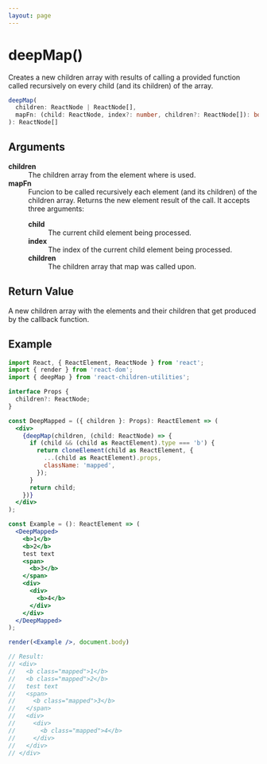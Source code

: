 ```yaml
---
layout: page
---
```


# deepMap()

Creates a new children array with results of calling a provided function called recursively on every child (and its children) of the array.

```typescript
deepMap(
  children: ReactNode | ReactNode[],
  mapFn: (child: ReactNode, index?: number, children?: ReactNode[]): boolean,
): ReactNode[]
```

## Arguments

<dl>
  <dt><b>children</b></dt>
  <dd>The children array from the element where is used.</dd>
  <dt><b>mapFn</b></dt>
  <dd>Funcion to be called recursively each element (and its children) of the children array. Returns the new element result of the call. It accepts three arguments:</dd>
  <dd>
    <dl>
      <dt><b>child</b></dt>
      <dd>The current child element being processed.</dd>
      <dt><b>index</b></dt>
      <dd>The index of the current child element being processed.</dd>
      <dt><b>children</b></dt>
      <dd>The children array that map was called upon.</dd>
    </dl>
  </dd>
</dl>

## Return Value

A new children array with the elements and their children that get produced by the callback function.

## Example

```jsx
import React, { ReactElement, ReactNode } from 'react';
import { render } from 'react-dom';
import { deepMap } from 'react-children-utilities';

interface Props {
  children?: ReactNode;
}

const DeepMapped = ({ children }: Props): ReactElement => (
  <div>
    {deepMap(children, (child: ReactNode) => {
      if (child && (child as ReactElement).type === 'b') {
        return cloneElement(child as ReactElement, {
          ...(child as ReactElement).props,
          className: 'mapped',
        });
      }
      return child;
    })}
  </div>
);

const Example = (): ReactElement => (
  <DeepMapped>
    <b>1</b>
    <b>2</b>
    test text
    <span>
      <b>3</b>
    </span>
    <div>
      <div>
        <b>4</b>
      </div>
    </div>
  </DeepMapped>
);

render(<Example />, document.body)

// Result:
// <div>
//   <b class="mapped">1</b>
//   <b class="mapped">2</b>
//   test text
//   <span>
//     <b class="mapped">3</b>
//   </span>
//   <div>
//     <div>
//       <b class="mapped">4</b>
//     </div>
//   </div>
// </div>
```
